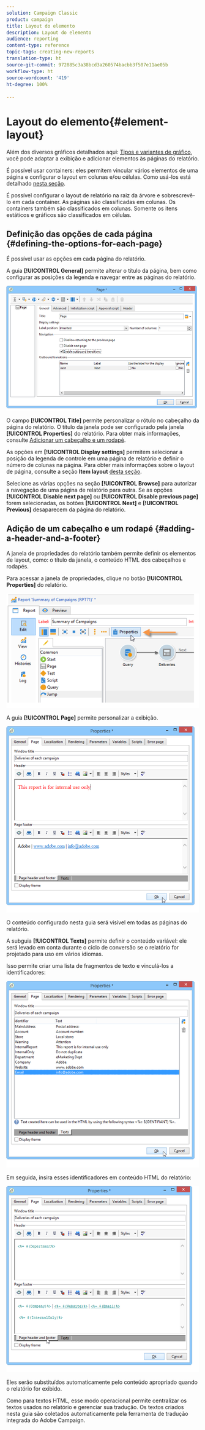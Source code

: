 ```yaml
---
solution: Campaign Classic
product: campaign
title: Layout do elemento
description: Layout do elemento
audience: reporting
content-type: reference
topic-tags: creating-new-reports
translation-type: ht
source-git-commit: 972885c3a38bcd3a260574bacbb3f507e11ae05b
workflow-type: ht
source-wordcount: '419'
ht-degree: 100%

---
```



# Layout do elemento{#element-layout}

Além dos diversos gráficos detalhados aqui: [Tipos e variantes de gráfico](../../reporting/using/creating-a-chart.md#chart-types-and-variants), você pode adaptar a exibição e adicionar elementos às páginas do relatório.

É possível usar containers: eles permitem vincular vários elementos de uma página e configurar o layout em colunas e/ou células. Como usá-los está detalhado [nesta seção](../../web/using/defining-web-forms-layout.md#creating-containers).

É possível configurar o layout de relatório na raiz da árvore e sobrescrevê-lo em cada container. As páginas são classificadas em colunas. Os containers também são classificados em colunas. Somente os itens estáticos e gráficos são classificados em células.

## Definição das opções de cada página {#defining-the-options-for-each-page}

É possível usar as opções em cada página do relatório.

A guia **[!UICONTROL General]** permite alterar o título da página, bem como configurar as posições da legenda e navegar entre as páginas do relatório.

![](assets/s_ncs_advuser_report_wizard_022.png)

O campo **[!UICONTROL Title]** permite personalizar o rótulo no cabeçalho da página do relatório. O título da janela pode ser configurado pela janela **[!UICONTROL Properties]** do relatório. Para obter mais informações, consulte [Adicionar um cabeçalho e um rodapé](#adding-a-header-and-a-footer).

As opções em **[!UICONTROL Display settings]** permitem selecionar a posição da legenda de controle em uma página de relatório e definir o número de colunas na página. Para obter mais informações sobre o layout de página, consulte a seção **Item layout** [desta seção](../../web/using/defining-web-forms-layout.md#positioning-the-fields-on-the-page).

Selecione as várias opções na seção **[!UICONTROL Browse]** para autorizar a navegação de uma página de relatório para outra. Se as opções **[!UICONTROL Disable next page]** ou **[!UICONTROL Disable previous page]** forem selecionadas, os botões **[!UICONTROL Next]** e **[!UICONTROL Previous]** desaparecem da página do relatório.

## Adição de um cabeçalho e um rodapé {#adding-a-header-and-a-footer}

A janela de propriedades do relatório também permite definir os elementos de layout, como: o título da janela, o conteúdo HTML dos cabeçalhos e rodapés.

Para acessar a janela de propriedades, clique no botão **[!UICONTROL Properties]** do relatório.

![](assets/reporting_properties.png)

A guia **[!UICONTROL Page]** permite personalizar a exibição.

![](assets/s_ncs_advuser_report_properties_04.png)

O conteúdo configurado nesta guia será visível em todas as páginas do relatório.

A subguia **[!UICONTROL Texts]** permite definir o conteúdo variável: ele será levado em conta durante o ciclo de conversão se o relatório for projetado para uso em vários idiomas.

Isso permite criar uma lista de fragmentos de texto e vinculá-los a identificadores:

![](assets/s_ncs_advuser_report_properties_04a.png)

Em seguida, insira esses identificadores em conteúdo HTML do relatório:

![](assets/s_ncs_advuser_report_properties_04b.png)

Eles serão substituídos automaticamente pelo conteúdo apropriado quando o relatório for exibido.

Como para textos HTML, esse modo operacional permite centralizar os textos usados no relatório e gerenciar sua tradução. Os textos criados nesta guia são coletados automaticamente pela ferramenta de tradução integrada do Adobe Campaign.
